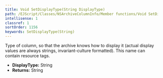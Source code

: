```yaml
---
title: Void SetDisplayType(String DisplayType)
path: /EJScript/Classes/NSArchiveColumnInfo/Member functions/Void SetDisplayType(String p_0)
intellisense: 1
classref: 1
sortOrder: 1156
keywords: SetDisplayType(String)
---
```



Type of column, so that the archive knows how to display it (actual display values are always strings, invariant-culture formatted). This name can contain resource tags.



* **DisplayType:** String
* **Returns:** String


